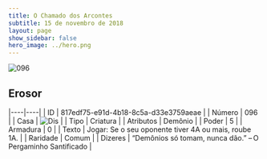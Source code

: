 ```yaml
---
title: O Chamado dos Arcontes
subtitle: 15 de novembro de 2018
layout: page
show_sidebar: false
hero_image: ../hero.png
---
```


![096](https://cdn.keyforgegame.com/media/card_front/pt/341_096_4J8576237M3X_pt.png)

## Erosor

|----|----|
| ID | 817edf75-e91d-4b18-8c5a-d33e3759aeae |
| Número | 096 |
| Casa | ![Dis](https://archonarcana.com/images/thumb/e/e8/Dis.png/22px-Dis.png "Dis") |
| Tipo | Criatura |
| Atributos | Demônio |
| Poder | 5 |
| Armadura | 0 |
| Texto | Jogar: Se o seu oponente tiver 4A  ou mais, roube 1A. |
| Raridade | Comum |
| Dizeres | “Demônios só tomam, nunca dão.”  – O Pergaminho Santificado |
